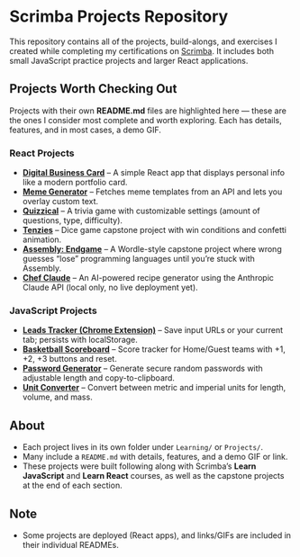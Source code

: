 # Scrimba Projects Repository

This repository contains all of the projects, build-alongs, and exercises I created while completing my certifications on [Scrimba](https://scrimba.com/). It includes both small JavaScript practice projects and larger React applications.

## Projects Worth Checking Out
Projects with their own **README.md** files are highlighted here — these are the ones I consider most complete and worth exploring. Each has details, features, and in most cases, a demo GIF.

### React Projects
- [**Digital Business Card**](Projects/React/Digital-Business-Card) – A simple React app that displays personal info like a modern portfolio card.  
- [**Meme Generator**](Learning/React/Meme_Generator) – Fetches meme templates from an API and lets you overlay custom text.  
- [**Quizzical**](Projects/React/Quizzical) – A trivia game with customizable settings (amount of questions, type, difficulty).  
- [**Tenzies**](Projects/React/Tenzies) – Dice game capstone project with win conditions and confetti animation.  
- [**Assembly: Endgame**](Projects/React/Assembly-Endgame) – A Wordle-style capstone project where wrong guesses “lose” programming languages until you’re stuck with Assembly.  
- [**Chef Claude**](Learning/React/Chef-Claude) – An AI-powered recipe generator using the Anthropic Claude API (local only, no live deployment yet).  

### JavaScript Projects
- [**Leads Tracker (Chrome Extension)**](Learning/JavaScript/Chrome%20Extension) – Save input URLs or your current tab; persists with localStorage.  
- [**Basketball Scoreboard**](Projects/JavaScript/Basketball%20Scoreboard) – Score tracker for Home/Guest teams with +1, +2, +3 buttons and reset.  
- [**Password Generator**](Projects/JavaScript/Password%20Generator) – Generate secure random passwords with adjustable length and copy-to-clipboard.  
- [**Unit Converter**](Projects/JavaScript/Unit%20Converter) – Convert between metric and imperial units for length, volume, and mass.  

## About
- Each project lives in its own folder under `Learning/` or `Projects/`.  
- Many include a `README.md` with details, features, and a demo GIF or link.  
- These projects were built following along with Scrimba’s **Learn JavaScript** and **Learn React** courses, as well as the capstone projects at the end of each section.  

## Note
- Some projects are deployed (React apps), and links/GIFs are included in their individual READMEs.  